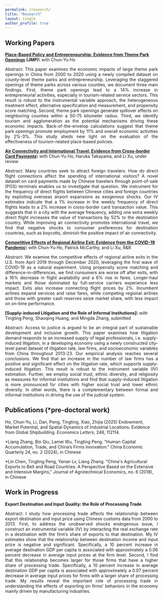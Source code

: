 ```yaml
---
permalink: /research/
title: "Research"
layout: single
author_profile: true
---
```




## Working Papers
**[Place-Based Policy and Entrepreneurship: Evidence from Theme Park Openings](https://tpeng2023.github.io/tpeng.github.io/assets/files/JMP_Peng.pdf)** **(JMP)**\\
with Chun-Yu Ho
<p style="text-align: justify;">
Abstract: This paper examines the economic impacts of large theme park openings in China from 2000 to 2020 using a newly compiled dataset on county-level theme parks and entrepreneurship. Leveraging the staggered openings of theme parks across various counties, we document three main findings. First, theme park openings lead to a 14% increase in entrepreneurial activities, especially in tourism-related service sectors. This result is robust to the instrumental variable approach, the heterogeneous treatment effect, alternative specification and measurement, and propensity score matching. Second, theme park openings generate spillover effects on neighboring counties within a 50-75 kilometer radius. Third, we identify tourism and agglomeration as the potential mechanisms driving these economic impacts. Back-of-the-envelop calculations suggest that theme park openings promote employment by 11% and overall economic activities by 2%-3%. This study sheds new light on the evaluation of the effectiveness of tourism-related place-based policies.
</p>


**[Air Connectivity and International Travel: Evidence from Cross-border Card Payments](https://tpeng2023.github.io/tpeng.github.io/assets/files/HoPengTakayamaXu.pdf)**\\
with Chun-Yu Ho, Haruka Takayama, and Li Xu, under review

<p style="text-align: justify;">
Abstract: Many countries seek to attract foreign travelers. How do direct flight connections affect the spending of international visitors? A novel dataset on card payments made by Chinese travelers through point-of-sale (POS) terminals enables us to investigate that question. We instrument for the frequency of direct flights between Chinese cities and foreign countries by exploiting overseas airport expansions as exogenous shocks. Our IV estimates indicate that a 1% increase in the weekly frequency of direct flights leads to a 2% increase in cross-border card transaction value. This suggests that in a city with the average frequency, adding one extra weekly direct flight increases the value of transactions by 52% to the destination country. While improving air connectivity promotes international travel, we find that negative shocks to consumer preferences for destination countries, such as boycotts, diminish the positive impact of air connectivity.
</p>


**[Competitive Effects of Regional Airline Exit: Evidence from the COVID-19 Pandemic](https://tpeng2023.github.io/tpeng.github.io/assets/files/Airline_Exit.pdf)**\\
with Chun-Yu Ho, Patrick McCarthy, and Li Xu, R&R

<p style="text-align: justify;">
Abstract: We examine the competitive effects of regional airline exits in the U.S. from April 2019 through December 2020, leveraging the first wave of COVID-19 as a natural experiment. Using propensity score matching and difference-in-differences, we find consumers are worse off after exits, with a 16% decrease in flight availability and a 6% rise in fares. Longer-haul markets and those dominated by full-service carriers experience less impact. Exits also increase connecting flight prices by 2%. Incumbent airlines expand services and raise fares, while competing regional airlines and those with greater cash reserves seize market share, with less impact on on-time performance.
</p>

**[Supply-induced Litigation and the Role of Informal Institutions]**\\
with Tingting Peng, Shaoqing Huang, and Mingda Zhang, submitted
<p style="text-align: justify;">
Abstract: Access to justice is argued to be an integral part of sustainable development and inclusive growth. This paper examines how litigation demand responds to an increased supply of legal professionals, i.e. supply-induced litigation, in a developing economy using a newly constructed city-level panel dataset of litigation rate, law firms, and socioeconomic variables from China throughout 2013-23. Our empirical analysis reaches several conclusions. We find that an increase in the number of law firms has a positive and significant effect on the litigation rate, which supports supply-induced litigation. This result is robust to the instrument variable (IV) estimation. Further, we employ social trust, ethnic diversity, and religiosity as measures for informal institutions and find that supply-induced litigation is more pronounced for cities with higher social trust and lower ethnic diversity. In other words, there is a complementary between formal and informal institutions in driving the use of the judicial system.
</p>

## Publications (*pre-doctoral work)
Ho, Chun-Yu, Li, Dan, Peng, Tingting, Xiao, Zhijia (2025) Endowment, Market Potential, and Spatial Dynamics of Industrial Locations: Evidence from Global Shipbuilding. *Economics Letters*, 248, 112114.

*Liang Zhang, Bin Qiu, Lamei Wu, Tingting Peng. "Human Capital Accumulation, Trade, and China’s Firms Innovation." China Economic Quarterly 24, no. 2 (2024), in Chinese

*Lin Chen, Tingting Peng, Yanan Lv, Liang Zhang. "China's Agricultural Exports to Belt and Road Countries: A Perspective Based on the Extensive and Intensive Margins," Journal of Agrotechnical Economics, no. 6 (2018), in Chinese

## Work in Progress
**Export Destination and Input Quality: the Role of Processing Trade**

<p style="text-align: justify;">
Abstract: I study how processing trade affects the relationship between export destination and input price using Chinese customs data from 2000 to 2013. First, to address the unobserved shocks endogenous issue, I construct an instrumental variable (IV) by interacting the real exchange rate in a destination with the firm’s share of exports to that destination. My IV estimates show that the relationship between destination income and input price is negative and significant. Specifically, a 10 percent increase in average destination GDP per capita is associated with approximately a 0.06 percent decrease in average input prices at the firm level. Second, I find that this relationship becomes larger for those firms that have a higher share of processing trade. Specifically, a 10 percent increase in average destination GDP per capita is associated with approximately a 0.07 percent decrease in average input prices for firms with a larger share of processing trade. My results reveal the important role of processing trade in understanding the effects of exporting on firms’ behaviors in the economy mainly driven by manufacturing industries.
</p>
